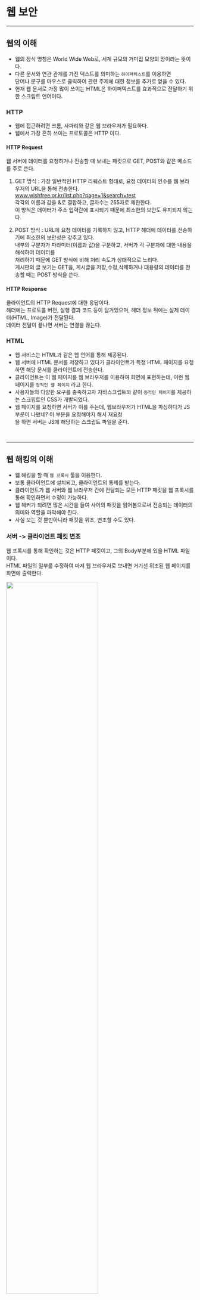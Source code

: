# 웹 보안

---
## 웹의 이해
- 웹의 정식 명칭은 World Wide Web로, 세계 규모의 거미집 모양의 망이라는 뜻이다.  
- 다른 문서와 연관 관계를 가진 텍스트를 의미하는 `하이퍼텍스트`를 이용하면  
  단어나 문구를 마우스로 클릭하여 관련 주제에 대한 정보를 추가로 얻을 수 있다.  
- 현재 웹 문서로 가장 많이 쓰이는 HTML은 하이퍼텍스트를 효과적으로 전달하기 위한 스크립트 언어이다.  

### HTTP   
- 웹에 접근하려면 크롬, 사파리와 같은 웹 브라우저가 필요하다.    
- 웹에서 가장 흔히 쓰이는 프로토콜은 HTTP 이다.

#### HTTP Request  
웹 서버에 데이터를 요청하거나 전송할 때 보내는 패킷으로 GET, POST와 같은 메소드를 주로 쓴다.  

1. GET 방식 : 가장 일반적인 HTTP 리퀘스트 형태로, 요청 데이터의 인수를 웹 브라우저의 URL을 통해 전송한다.  
  www.wishfree.or.kr/list.php?page=1&search=test  
  각각의 이름과 값을 &로 결합하고, 글자수는 255자로 제한한다.  
  이 방식은 데이터가 주소 입력란에 표시되기 때문에 최소한의 보안도 유지되지 않는다.  
  
2. POST 방식 : URL에 요청 데이터를 기록하지 않고, HTTP 헤더에 데이터를 전송하기에 최소한의 보안성은 갖추고 있다.   
  내부의 구분자가 파라미터(이름과 값)을 구분하고, 서버가 각 구분자에 대한 내용을 해석하여 데이터를  
  처리하기 때문에 GET 방식에 비해 처리 속도가 상대적으로 느리다.  
  게시판의 글 보기는 GET을, 게시글을 저장,수정,삭제하거나 대용량의 데이터를 전송할 때는 POST 방식을 쓴다.
  
#### HTTP Response  
클라이언트의 HTTP Request에 대한 응답이다.  
헤더에는 프로토콜 버전, 실행 결과 코드 등이 담겨있으며, 헤더 정보 뒤에는 실제 데이터(HTML, Image)가 전달된다.  
데이터 전달이 끝나면 서버는 연결을 끊는다.  


### HTML  
- 웹 서비스는 HTML과 같은 웹 언어를 통해 제공된다.  
- 웹 서버에 HTML 문서를 저장하고 있다가 클라이언트가 특정 HTML 페이지를 요청하면 해당 문서를 클라이언트에 전송한다.  
- 클라이언트는 이 웹 페이지를 웹 브라우저를 이용하여 화면에 표현하는데, 이런 웹 페이지를 `정적인 웹 페이지` 라고 한다.  
- 사용자들의 다양한 요구를 충족하고자 자바스크립트와 같이 `동적인 페이지`를 제공하는 스크립트인 CSS가 개발되었다.  
- 웹 페이지를 요청하면 서버가 이를 주는데, 웹브라우저가 HTML을 파싱하다가 JS부분이 나왔네? 이 부분을 요청해야지 해서 재요청  
  을 하면 서버는 JS에 해당하는 스크립트 파일을 준다.   

<br/>

---
## 웹 해킹의 이해

- 웹 해킹을 할 때 `웹 프록시` 툴을 이용한다.  
- 보통 클라이언트에 설치되고, 클라이언트의 통제를 받는다.  
- 클라이언트가 웹 서버와 웹 브라우저 간에 전달되는 모든 HTTP 패킷을 웹 프록시를 통해 확인하면서 수정이 가능하다.  
- 웹 해커가 되려면 많은 시간을 들여 사이의 패킷을 읽어봄으로써 전송되는 데이터의 의미와 역할을 파악해야 한다.
- 사실 보는 것 뿐만아니라 패킷을 위조, 변조할 수도 있다.

### 서버 -> 클라이언트 패킷 변조

웹 프록시를 통해 확인하는 것은 HTTP 패킷이고, 그의 Body부분에 있을 HTML 파일이다.  
HTML 파일의 일부를 수정하여 마저 웹 브라우저로 보내면 거기선 위조된 웹 페이지를 화면에 출력한다.  

<img src="https://user-images.githubusercontent.com/93998875/198835155-80321f13-e9fb-4964-8a4a-dfea55807b1d.png" width="70%" height="70%"/>  

이러한 공격은 서버에서 클라이언트에 정보를 전송했다가 이를 다시 전송받아 처리하는 경우에 위력을 발휘한다.  
서버에서 변수 A의 값이 20임을 확인하고 이 값을 클라이언트에 전송한다.  
서버는 변수 A가 필요할 때 자신의 DB에서 다시 읽지 않고, 클라이언트가 관련 서비스를 수행할 때 서버에 다시  
전송해주는 A 값을 참조하여 서비스를 수행한다. 

<img src="https://user-images.githubusercontent.com/93998875/198839472-2fb49442-2f13-4dbe-a81b-834660d3963a.png" width="70%" height="70%"/>  


### 클라이언트 -> 서버 패킷 변조

HTTP 패킷의 헤더부분에 요청하고자 하는 페이지의 URI가 있을 것이다. 
그 곳의 인수를 수정하여 원래와는 다른 웹 페이지를 요청할 수도 있다.  
만약 URI를 수정하여 요청한 웹 페이지가 비밀 글이라면 원래는 접근이 안되는 거였지만 불법적으로 접근하게 되는 것이다.  

<img src="https://user-images.githubusercontent.com/93998875/198835164-d818bd47-aee8-4516-8de9-f252cf8a3c25.png" width="70%" height="70%"/>  


<br/>

---
## 웹의 주요 취약점

### 1. 명령 삽입 취약점
- 서버가 요청을 처리하기 위해 전송받는 인수에 특정 명령을 실행할 수 있는 코드가 포함된 경우이다.  
- 일반적으로 `SQL 삽입 공격`이 있는데, `전송되는 인수에 추가적인 실행을 위한 코드를 넣는 것`을 말한다.
- 웹 서버는 DB와 통신하기 위해 SQL 쿼리를 사용하는데, 여기에 아이디나 패스워드나 검색어 등 여러 인수가 사용된다.  
  웹에서 로그인을 할 때, 클라이언트로부터 입력받은 아이디와 패스워드를 확인하기위해 웹서버는 이들를 인수로 하여 DB에  
  SQL 쿼리를 날린다. 일치하는 정보가 있다면 결과값을 출력하고, 출력된 아이디로 로그인이 수행되는 방식이다.
  
  ```bash
  SELECT * FROM "uesrs"
  WHERE e_mail_addresss = 'wishfree@empas.com' and password = '1234'
  ```
  
- 어떤 수단을 쓰든 SQL의 결과값이 NULL이 나오지않고, 출력값이 나오기만 하면 로그인에 성공할 수 있다는 것을 이용한다.
- WHERE의 조건문을 항상 참으로 만들면 되는데, 바로 조건값에 `'or''='`을 입력하는 것이다. 아이디만 알고도 로그인을 할 수 있다.

  ```bash
  SELECT * FROM "uesrs"
  WHERE e_mail_addresss = 'wishfree@empas.com' and password = ''or''=''
  ```
  
<br/>
  
### 2. 인증 및 세션 관리 취약점
- 패스워드를 단순하게 만드는 경우다. 
  대표적인 것이 웹 개발자가 admin/admin 과 같이 단순하게 만들어놓고 지우지 않는 경우이다. 
  
- 쿠키와 같은 세션 값과 관련된 경우도 있다.  
- 사용자는 정상적인 아이디와 패스워드를 입력하고, 인증이 되었기에 인증 값으로 쿠키와 같은 세션값을 서버로부터 받는다.  
  사용자는 인증 후 새로운 페이지에 접근하게 되는데, 공격자는 세션 인증 값은 그대로 사용하고  
  아이디의 성격을 띠는 UserNo 값만 변경하여 `마치 다른 계정으로 로그인한 것처럼` 웹 서비스를 이용할 수 있다.
- 이러한 동작 방식은 연결 허용과 사용자 구분의 연계가 명확하지 않은 경우에 해당한다.
- 이러한 문제는 최초 인증 이후에는 인증과 신분 증명 역할을 클라이언트에 넘겼기 때문에 발생한다.

<img src="https://user-images.githubusercontent.com/93998875/198841639-16cf1d22-5acb-476e-b27c-b120993184f6.png" width="70%" height="70%"/>

<br/>

### 3. XSS 취약점
- `공격자가 작성한 스크립트`가 다른 사용자에게 전달되는 것이다.
- 다른 사용자의 웹 브라우저 안에서 적절한 검증 없이 실행되기 때문에 사용자의 세션을 탈취하거나  
  웹 사이트를 변조하고 악의적인 사이트로 사용자를 이동시킬 수 있다.

1. 보안이 취약한 웹 서버에 미리 작성한 XSS 코드를 저장한다. 게시판의 업로드 기능 등을 통해서 말이다.
2. 해당 웹 서버가 제공하는 웹 서비스를 이용하기 위해 아무것도 모르는 사용자는 웹 페이지 요청을 한다.
3. 응답으로 받은 웹 페이지를 웹 브라우저는 해석하며 화면에 출력하다가, HTML 코드 중간에 스크립트 링크가 있길래 다시 요청을 한다.
4. 이 때 오는 응답이 바로 XSS 코드이다.
5. XSS 코드가 사용자의 시스템에서 실행되면서 공격이 시작된다.

<img src="https://user-images.githubusercontent.com/93998875/198842187-5fdbdf09-6bba-43d1-819a-dc82fdeed279.png" width="70%" height="70%"/>

<br/>

### 4. 취약한 접근 제어
- 대표적으로 디렉터리 탐색이 있다.
- 웹 브라우저에서 확인 가능한 경로의 상위를 탐색하여 특정 시스템 파일을 다운로드하는 공격 방법이다.
- 파일 다운로드 전용 프로그램을 작성하여 사용할 때는 `.. 이나 /` 와 같은 특수 문자에 대한 필터링이 필수이다.

<br/>

### 5. 보안 설정 오류
- 디렉터리 리스팅
  - 웹 브라우저에서 웹 서버의 특정 디레터리를 열면 그 디렉터리에 있는 파일과 목록이 모두 나열되는 것을 말한다.
- 백업 및 임시 파일 존재
- 미흡한 주석 관리
- 파일 업로드 제한을 두지 않음
  - 클라이언트에서 서버로 임의의 파일을 보낼 수 있다는 것은 웹 서버의 가장 치명적인 취약점이다.
  - 공격자는 웹 서버에 악의적인 파일을 전송하며, 원격지에서 해당 파일을 실행하여 웹 서버를 장악하고  
    추가적인 내부 침투 공격을 수행할 수 있기 때문이다. 게시판에 첨부 파일로 악의적인 파일을 업로드하고 실행하는 것이다.
- *리버스 텔넷*
  - 웹 서버는 방화벽 내부에 존재한다.
  - 웹 서버는 80번 포트를 이용한 웹 서비스만 제공하면 되므로, 방화벽은 외부 사용자에게 80번 포트만을 허용한다. 
  - 심화된 공격을 하려면 웹 서버와 공격자의 PC가 텔넷 접속을 함으로써, 텔넷과 유사한 접근 권한을 획득해야 한다.
 
  - 즉, 웹 서버에서 미리 텔넷(23번) 포트를 열어놓은 공격자 PC에게 텔넷 접속을 시도해야 한다. 이것을 바로 리버스 텔넷이라고 한다.
  - 방화벽의 아웃바운드 정책에 의해 외부에서 내부로는 80번 포트만이 접속허용이고, 내부에서 외부는 거의 모든 포트를 통해 접속허용
  - 이를 위해선 먼저 웹 서버에서 시스템 권한을 획득해야 한다.
 
  <br/>
  
  1. 공격자 PC의 웹 브라우저에서 실행 가능한 웹 셸을 파일 업로드 등을 통해 웹 서버에 업로드하여  
     공격자가 명령을 입력할 수 있는 명령 창을 획득한다.  
  2. 서버 게시판의 파일 업로드 기능을 이용하여 net cat와 같은 리버스 텔넷용 툴을 업로드한다.  
  3. 공격자의 PC를 텔넷을 열 수 있도록 준비한다.
  4. 1에서 획득한 명령 창을 통해 공격자 PC로 리버스 텔넷을 보내면 리버스 텔넷 창을 획득한다.
  5. 4에서 획득한 리버스 텔넷 창을 통해 공격자는 웹 서버에 더욱 심화된 공격을 할 수 있게 된다.
  
  
<img src="https://user-images.githubusercontent.com/93998875/198862582-9ce28d50-e615-4c0e-b042-ddd243ad7a70.png" width="70%" height="70%"/>


  - 파일 업로드를 막는다. 구체적으로는 exe나 com과 같은 실행 파일의 업로드를 막아야 한다.
  - 내부에서 외부로의 불필요한 접속도 방화벽으로 막는 것이 좋다.

<br/>

### 6. 민감한 데이터 
